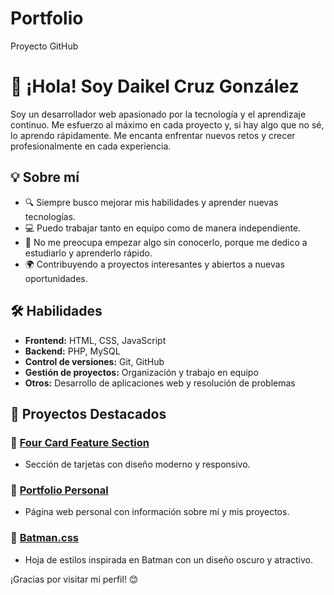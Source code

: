 # Portfolio
Proyecto GitHub
# 👋 ¡Hola! Soy Daikel Cruz González

Soy un desarrollador web apasionado por la tecnología y el aprendizaje continuo. Me esfuerzo al máximo en cada proyecto y, si hay algo que no sé, lo aprendo rápidamente. Me encanta enfrentar nuevos retos y crecer profesionalmente en cada experiencia.

## 💡 Sobre mí
- 🔍 Siempre busco mejorar mis habilidades y aprender nuevas tecnologías.
- 💻 Puedo trabajar tanto en equipo como de manera independiente.
- 🚀 No me preocupa empezar algo sin conocerlo, porque me dedico a estudiarlo y aprenderlo rápido.
- 🌍 Contribuyendo a proyectos interesantes y abiertos a nuevas oportunidades.

## 🛠️ Habilidades
- **Frontend:** HTML, CSS, JavaScript
- **Backend:** PHP, MySQL
- **Control de versiones:** Git, GitHub
- **Gestión de proyectos:** Organización y trabajo en equipo
- **Otros:** Desarrollo de aplicaciones web y resolución de problemas

## 📌 Proyectos Destacados
### 🔹 [Four Card Feature Section](https://github.com/daikel19/four-card-feature-section-master)
- Sección de tarjetas con diseño moderno y responsivo.

### 🔹 [Portfolio Personal](https://github.com/daikel19/Portfolio_Daikel)
- Página web personal con información sobre mí y mis proyectos.

### 🔹 [Batman.css](https://github.com/daikel19/Batman.css)
- Hoja de estilos inspirada en Batman con un diseño oscuro y atractivo.


¡Gracias por visitar mi perfil! 😊
